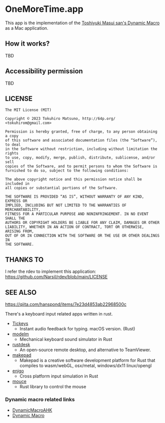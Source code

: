 # OneMoreTime.app

This app is the implementation of the [Toshiyuki Masui san's Dynamic Macro](https://gihyo.jp/dev/serial/01/masui-columbus/0006) as a Mac application.

## How it works?

TBD

## Accessibility permission

TBD

## LICENSE

    The MIT License (MIT)
    
    Copyright © 2023 Tokuhiro Matsuno, http://64p.org/ <tokuhirom@gmail.com>
    
    Permission is hereby granted, free of charge, to any person obtaining a copy
    of this software and associated documentation files (the “Software”), to deal
    in the Software without restriction, including without limitation the rights
    to use, copy, modify, merge, publish, distribute, sublicense, and/or sell
    copies of the Software, and to permit persons to whom the Software is
    furnished to do so, subject to the following conditions:
    
    The above copyright notice and this permission notice shall be included in
    all copies or substantial portions of the Software.
    
    THE SOFTWARE IS PROVIDED “AS IS”, WITHOUT WARRANTY OF ANY KIND, EXPRESS OR
    IMPLIED, INCLUDING BUT NOT LIMITED TO THE WARRANTIES OF MERCHANTABILITY,
    FITNESS FOR A PARTICULAR PURPOSE AND NONINFRINGEMENT. IN NO EVENT SHALL THE
    AUTHORS OR COPYRIGHT HOLDERS BE LIABLE FOR ANY CLAIM, DAMAGES OR OTHER
    LIABILITY, WHETHER IN AN ACTION OF CONTRACT, TORT OR OTHERWISE, ARISING FROM,
    OUT OF OR IN CONNECTION WITH THE SOFTWARE OR THE USE OR OTHER DEALINGS IN
    THE SOFTWARE.

## THANKS TO

I refer the rdev to implement this application: https://github.com/Narsil/rdev/blob/main/LICENSE

## SEE ALSO

https://qiita.com/hanspond/items/7e23d4853ab22968500c

There's a keyboard input related apps written in rust.

- [Tickeys](https://github.com/yingDev/Tickeys)
  - Instant audio feedback for typing. macOS version. (Rust)
- [modelm](https://github.com/millerjs/modelm)
  - Mechanical keyboard sound simulator in Rust
- [rustdesk](https://github.com/rustdesk/rustdesk)
  - An open-source remote desktop, and alternative to TeamViewer.
- [makepad](https://github.com/makepad/makepad)
  - Makepad is a creative software development platform for Rust that compiles to wasm/webGL, osx/metal, windows/dx11 linux/opengl
- [enigo](https://github.com/enigo-rs/enigo)
  - Cross platform input simulation in Rust
- [mouce](https://github.com/fufesou/mouce)
  - Rust library to control the mouse

### Dynamic macro related links

- [DynamicMacroAHK](https://forestail.com/programing/dynamic-macro-autohotkey/)
- [Dynamic Macro](http://www.pitecan.com/papers/JSSSTDmacro/JSSSTDmacro.html)
